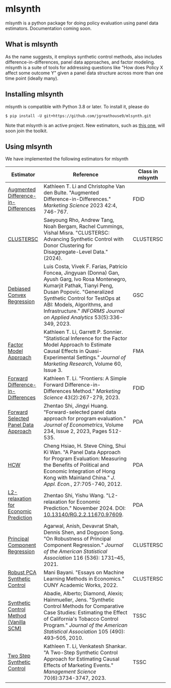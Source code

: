 # mlsynth
 mlsynth is a python package for doing policy evaluation using panel data estimators. Documentation coming soon.


## What is mlsynth
As the name suggests, it employs synthetic control methods, also includes difference-in-differences, panel data approaches, and factor modeling. mlsynth is a suite of tools for addressing questions like "How does Policy X affect some outcome Y" given a panel data structure across more than one time point (ideally many).

## Installing mlsynth
mlsynth is compatible with Python 3.8 or later. To install it, please do

    $ pip install -U git+https://github.com/jgreathouse9/mlsynth.git


Note that mlsynth is an active project. New estimators, such as [this one](https://doi.org/10.48550/arXiv.2006.07691), will soon join the toolkit.
    
## Using mlsynth
We have implemented the following estimators for mlsynth  

 | Estimator                                | Reference | Class in mlsynth |
| ---------------------------------------- | --------- | ---------------- |
| [Augmented Difference-in-Differences](https://doi.org/10.1287/mksc.2022.1406) | Kathleen T. Li and Christophe Van den Bulte. "Augmented Difference-in-Differences." *Marketing Science* 2023 42:4, 746-767. | FDID |
| [CLUSTERSC](#) | Saeyoung Rho, Andrew Tang, Noah Bergam, Rachel Cummings, Vishal Misra. "CLUSTERSC: Advancing Synthetic Control with Donor Clustering for Disaggregate-Level Data." (2024). | CLUSTERSC |
| [Debiased Convex Regression](https://doi.org/10.1287/inte.2023.0028) | Luis Costa, Vivek F. Farias, Patricio Foncea, Jingyuan (Donna) Gan, Ayush Garg, Ivo Rosa Montenegro, Kumarjit Pathak, Tianyi Peng, Dusan Popovic. "Generalized Synthetic Control for TestOps at ABI: Models, Algorithms, and Infrastructure." *INFORMS Journal on Applied Analytics* 53(5):336-349, 2023. | GSC |
| [Factor Model Approach](https://doi.org/10.1177/00222437221137533) | Kathleen T. Li, Garrett P. Sonnier. "Statistical Inference for the Factor Model Approach to Estimate Causal Effects in Quasi-Experimental Settings." *Journal of Marketing Research*, Volume 60, Issue 3. | FMA |
| [Forward Difference-in-Differences](https://doi.org/10.1287/mksc.2022.1406) | Kathleen T. Li. "Frontiers: A Simple Forward Difference-in-Differences Method." *Marketing Science* 43(2):267-279, 2023. | FDID |
| [Forward Selected Panel Data Approach](https://doi.org/10.1016/j.jeconom.2021.04.009) | Zhentao Shi, Jingyi Huang. "Forward-selected panel data approach for program evaluation." *Journal of Econometrics*, Volume 234, Issue 2, 2023, Pages 512-535. | PDA |
| [HCW](https://doi.org/10.1002/jae.1230) | Cheng Hsiao, H. Steve Ching, Shui Ki Wan. "A Panel Data Approach for Program Evaluation: Measuring the Benefits of Political and Economic Integration of Hong Kong with Mainland China." *J. Appl. Econ.*, 27:705-740, 2012. | PDA |
| [L2-relaxation for Economic Prediction](https://doi.org/10.13140/RG.2.2.11670.97609) | Zhentao Shi, Yishu Wang. "L2-relaxation for Economic Prediction." November 2024. DOI: [10.13140/RG.2.2.11670.97609](https://doi.org/10.13140/RG.2.2.11670.97609). | PDA |
| [Principal Component Regression](https://doi.org/10.1080/01621459.2021.1928513) | Agarwal, Anish, Devavrat Shah, Dennis Shen, and Dogyoon Song. "On Robustness of Principal Component Regression." *Journal of the American Statistical Association* 116 (536): 1731–45, 2021. | CLUSTERSC |
| [Robust PCA Synthetic Control](https://academicworks.cuny.edu/gc_etds/4984) | Mani Bayani. "Essays on Machine Learning Methods in Economics." CUNY Academic Works, 2022. | CLUSTERSC |
| [Synthetic Control Method (Vanilla SCM)](https://doi.org/10.1198/jasa.2009.ap08746) | Abadie, Alberto; Diamond, Alexis; Hainmueller, Jens. "Synthetic Control Methods for Comparative Case Studies: Estimating the Effect of California's Tobacco Control Program." *Journal of the American Statistical Association* 105 (490): 493–505, 2010. | TSSC |
| [Two Step Synthetic Control](https://doi.org/10.1287/mnsc.2023.4878) | Kathleen T. Li, Venkatesh Shankar. "A Two-Step Synthetic Control Approach for Estimating Causal Effects of Marketing Events." *Management Science* 70(6):3734-3747, 2023. | TSSC |
